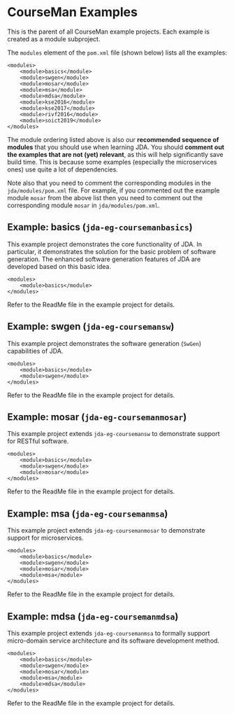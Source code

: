 # CourseMan Examples

This is the parent of all CourseMan example projects. Each example is created as a module subproject.

The `modules` element of the `pom.xml` file (shown below) lists all the examples:

```
<modules>
    <module>basics</module>
    <module>swgen</module>
    <module>mosar</module>
    <module>msa</module>
    <module>mdsa</module>			
    <module>kse2016</module>
    <module>kse2017</module>
    <module>rivf2016</module>
    <module>soict2019</module>
</modules>
```

The module ordering listed above is also our **recommended sequence of modules** that you should use when learning JDA. You should **comment out the examples that are not (yet) relevant**, as this will help significantly save build time. This is because some examples (especially the microservices ones) use quite a lot of dependencies.

Note also that you need to comment the corresponding modules in the `jda/modules/pom.xml` file. 
For example, if you commented out the example module `mosar` from the above list then you need to comment out the corresponding module `mosar` in `jda/modules/pom.xml`.

## Example: basics (`jda-eg-coursemanbasics`)
This example project demonstrates the core functionality of JDA. In particular, it demonstrates the solution for the basic problem of software generation. The enhanced software generation features of JDA are developed based on this basic idea.

```
<modules>
    <module>basics</module>
</modules>
```

Refer to the ReadMe file in the example project for details.

## Example: swgen (`jda-eg-coursemansw`)
This example project demonstrates the software generation (`SwGen`) capabilities of JDA.

```
<modules>
    <module>basics</module>
    <module>swgen</module>    
</modules>
```

Refer to the ReadMe file in the example project for details.

## Example: mosar (`jda-eg-coursemanmosar`)
This example project extends `jda-eg-coursemansw` to demonstrate support for RESTful software.

```
<modules>
    <module>basics</module>
    <module>swgen</module>
    <module>mosar</module>
</modules>
```

Refer to the ReadMe file in the example project for details.

## Example: msa (`jda-eg-coursemanmsa`)
This example project extends `jda-eg-coursemanmosar` to demonstrate support for microservices.

```
<modules>
    <module>basics</module>
    <module>swgen</module>
    <module>mosar</module>
    <module>msa</module>
</modules>
```

Refer to the ReadMe file in the example project for details.

## Example: mdsa (`jda-eg-coursemanmdsa`)
This example project extends `jda-eg-coursemanmsa` to formally support micro-domain service architecture and its software development method.

```
<modules>
    <module>basics</module>
    <module>swgen</module>
    <module>mosar</module>
    <module>msa</module>
    <module>mdsa</module>			
</modules>
```

Refer to the ReadMe file in the example project for details.
